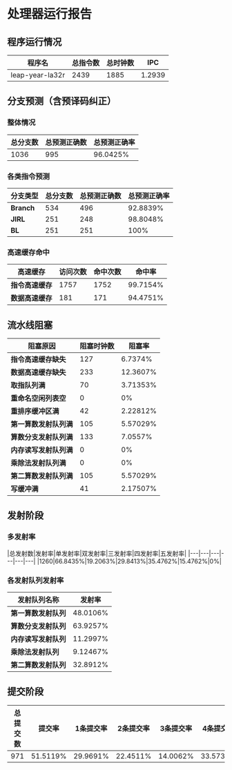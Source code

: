 # 处理器运行报告
## 程序运行情况
|程序名|总指令数|总时钟数|IPC|
|---|---|---|---|
|leap-year-la32r|2439|1885|1.2939|

## 分支预测（含预译码纠正）
### 整体情况
|总分支数|总预测正确数|总预测正确率|
|---|---|---|
|1036|995|96.0425%|

### 各类指令预测
|分支类型|总分支数|总预测正确数|总预测正确率|
|---|---|---|---|
|**Branch**| 534 | 496 | 92.8839%|
|**JIRL**| 251 | 248 | 98.8048%|
|**BL**| 251 | 251 | 100%|

### 高速缓存命中
|高速缓存|访问次数|命中次数|命中率|
|---|---|---|---|
|**指令高速缓存**| 1757 | 1752 | 99.7154%|
|**数据高速缓存**| 181 | 171 | 94.4751%|
## 流水线阻塞
|阻塞原因|阻塞时钟数|阻塞率|
|---|---|---|
|**指令高速缓存缺失**| 127 | 6.7374%|
|**数据高速缓存缺失**| 233 | 12.3607%|
|**取指队列满**| 70 | 3.71353%|
|**重命名空闲列表空**|0 | 0%|
|**重排序缓冲区满**|42 | 2.22812%|
|**第一算数发射队列满**|105 | 5.57029%|
|**算数分支发射队列满**|133 | 7.0557%|
|**内存读写发射队列满**|0 | 0%|
|**乘除法发射队列满**|0 | 0%|
|**第二算数发射队列满**|105 | 5.57029%|
|**写缓冲满**|41 | 2.17507%|

## 发射阶段
### 多发射率
|总发射数|发射率|单发射率|双发射率|三发射率|四发射率|五发射率|
|---|---|---|---|---|---|
|1260|66.8435%|19.2063%|29.8413%|35.4762%|15.4762%|0%|

### 各发射队列发射率
|发射队列名称|发射率|
|---|---|
|**第一算数发射队列**|48.0106%|
|**算数分支发射队列**|63.9257%|
|**内存读写发射队列**|11.2997%|
|**乘除法发射队列**|9.12467%|
|**第二算数发射队列**|32.8912%|

## 提交阶段
|总提交数|提交率|1条提交率|2条提交率|3条提交率|4条提交率|
|---|---|---|---|---|---|
|971|51.5119%|29.9691%|22.4511%|14.0062%|33.5736%|
